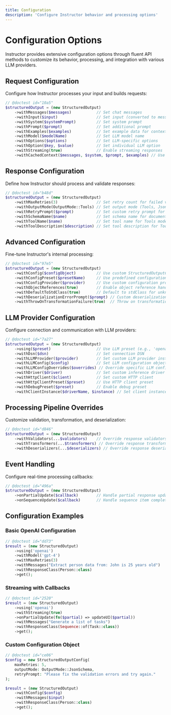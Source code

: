```yaml
---
title: Configuration
description: 'Configure Instructor behavior and processing options'
---
```


# Configuration Options

Instructor provides extensive configuration options through fluent API methods to customize its behavior, processing, and integration with various LLM providers.

## Request Configuration

Configure how Instructor processes your input and builds requests:

```php
// @doctest id="10a5"
$structuredOutput = (new StructuredOutput)
    ->withMessages($messages)           // Set chat messages
    ->withInput($input)                 // Set input (converted to messages)
    ->withSystem($systemPrompt)         // Set system prompt
    ->withPrompt($prompt)               // Set additional prompt
    ->withExamples($examples)           // Set example data for context
    ->withModel($modelName)             // Set LLM model name
    ->withOptions($options)             // Set LLM-specific options
    ->withOption($key, $value)          // Set individual LLM option
    ->withStreaming(true)               // Enable streaming responses
    ->withCachedContext($messages, $system, $prompt, $examples) // Use cached context
```

## Response Configuration

Define how Instructor should process and validate responses:

```php
// @doctest id="b48d"
$structuredOutput = (new StructuredOutput)
    ->withMaxRetries(3)                 // Set retry count for failed validations
    ->withOutputMode(OutputMode::Tools) // Set output mode (Tools, Json, JsonSchema, MdJson)
    ->withRetryPrompt($prompt)          // Set custom retry prompt for validation failures
    ->withSchemaName($name)             // Set schema name for documentation
    ->withToolName($name)               // Set tool name for Tools mode
    ->withToolDescription($description) // Set tool description for Tools mode
```

## Advanced Configuration

Fine-tune Instructor's internal processing:

```php
// @doctest id="97e5"
$structuredOutput = (new StructuredOutput)
    ->withConfig($configObject)         // Use custom StructuredOutputConfig instance
    ->withConfigPreset($presetName)     // Use predefined configuration preset
    ->withConfigProvider($provider)     // Use custom configuration provider
    ->withObjectReferences(true)        // Enable object reference handling
    ->withDefaultToStdClass(true)       // Default to stdClass for unknown types
    ->withDeserializationErrorPrompt($prompt) // Custom deserialization error prompt
    ->withThrowOnTransformationFailure(true)  // Throw on transformation failures
```

## LLM Provider Configuration

Configure connection and communication with LLM providers:

```php
// @doctest id="7a27"
$structuredOutput = (new StructuredOutput)
    ->using($preset)                    // Use LLM preset (e.g., 'openai', 'anthropic')
    ->withDsn($dsn)                     // Set connection DSN
    ->withLLMProvider($provider)        // Set custom LLM provider instance
    ->withLLMConfig($config)            // Set LLM configuration object
    ->withLLMConfigOverrides($overrides) // Override specific LLM config values
    ->withDriver($driver)               // Set custom inference driver
    ->withHttpClient($client)           // Set custom HTTP client
    ->withHttpClientPreset($preset)     // Use HTTP client preset
    ->withDebugPreset($preset)          // Enable debug preset
    ->withClientInstance($driverName, $instance) // Set client instance for specific driver
```

## Processing Pipeline Overrides

Customize validation, transformation, and deserialization:

```php
// @doctest id="d846"
$structuredOutput = (new StructuredOutput)
    ->withValidators(...$validators)    // Override response validators
    ->withTransformers(...$transformers) // Override response transformers  
    ->withDeserializers(...$deserializers) // Override response deserializers
```

## Event Handling

Configure real-time processing callbacks:

```php
// @doctest id="496a"
$structuredOutput = (new StructuredOutput)
    ->onPartialUpdate($callback)        // Handle partial response updates during streaming
    ->onSequenceUpdate($callback)       // Handle sequence item completion during streaming
```

## Configuration Examples

### Basic OpenAI Configuration
```php
// @doctest id="dd73"
$result = (new StructuredOutput)
    ->using('openai')
    ->withModel('gpt-4')
    ->withMaxRetries(3)
    ->withMessages("Extract person data from: John is 25 years old")
    ->withResponseClass(Person::class)
    ->get();
```

### Streaming with Callbacks
```php
// @doctest id="2520"
$result = (new StructuredOutput)
    ->using('openai')
    ->withStreaming(true)
    ->onPartialUpdate(fn($partial) => updateUI($partial))
    ->withMessages("Generate a list of tasks")
    ->withResponseClass(Sequence::of(Task::class))
    ->get();
```

### Custom Configuration Object
```php
// @doctest id="ce06"
$config = new StructuredOutputConfig(
    maxRetries: 5,
    outputMode: OutputMode::JsonSchema,
    retryPrompt: "Please fix the validation errors and try again."
);

$result = (new StructuredOutput)
    ->withConfig($config)
    ->withMessages($input)
    ->withResponseClass(Person::class)
    ->get();
```